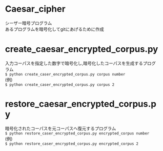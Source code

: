 # Caesar_cipher
シーザー暗号プログラム   
あるプログラムを暗号化してgitにあげるために作成

# create_caesar_encrypted_corpus.py
入力コーパスを指定した数字で暗号化し,暗号化したコーパスを生成するプログラム  
`$ python create_caser_encrypted_corpus.py corpus number`   
(例)  
`$ python create_caser_encrypted_corpus.py corpus 2`   

# restore_caesar_encrypted_corpus.py  
暗号化されたコーパスを元コーパスへ復元するプログラム  
`$ python restore_caser_encrypted_corpus.py encrypted_corpus number`   
(例)  
`$ python restore_caser_encrypted_corpus.py encrypted_corpus 2`   
